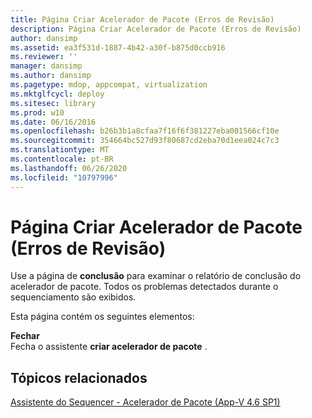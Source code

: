 ```yaml
---
title: Página Criar Acelerador de Pacote (Erros de Revisão)
description: Página Criar Acelerador de Pacote (Erros de Revisão)
author: dansimp
ms.assetid: ea3f531d-1887-4b42-a30f-b875d0ccb916
ms.reviewer: ''
manager: dansimp
ms.author: dansimp
ms.pagetype: mdop, appcompat, virtualization
ms.mktglfcycl: deploy
ms.sitesec: library
ms.prod: w10
ms.date: 06/16/2016
ms.openlocfilehash: b26b3b1a8cfaa7f16f6f381227eba001566cf10e
ms.sourcegitcommit: 354664bc527d93f80687cd2eba70d1eea024c7c3
ms.translationtype: MT
ms.contentlocale: pt-BR
ms.lasthandoff: 06/26/2020
ms.locfileid: "10797996"
---
```

# Página Criar Acelerador de Pacote (Erros de Revisão)


Use a página de **conclusão** para examinar o relatório de conclusão do acelerador de pacote. Todos os problemas detectados durante o sequenciamento são exibidos.

Esta página contém os seguintes elementos:

<a href="" id="close"></a>**Fechar**  
Fecha o assistente **criar acelerador de pacote** .

## Tópicos relacionados


[Assistente do Sequencer - Acelerador de Pacote (App-V 4.6 SP1)](sequencer-wizard---package-accelerator--appv-46-sp1-.md)

 

 





